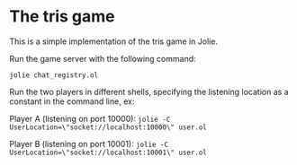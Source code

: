 # The tris game
This is a simple implementation of the tris game in Jolie.

Run the game server with the following command:

`jolie chat_registry.ol`

Run the two players in different shells, specifying the listening location as a constant in the command line, ex:

Player A (listening on port 10000): `jolie -C UserLocation=\"socket://localhost:10000\" user.ol`

Player B (listening on port 10001): `jolie -C UserLocation=\"socket://localhost:10001\" user.ol`
